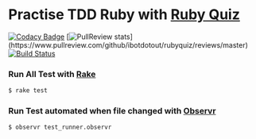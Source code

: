 # Practise TDD Ruby with [Ruby Quiz](http://rubyquiz.com/index.html)
[![Codacy
Badge](https://api.codacy.com/project/badge/grade/86e46e03753845dab7a4b5401a9264f7)](https://www.codacy.com/app/tkroputa/rubyquiz)
[![PullReview
stats](https://www.pullreview.com/github/ibotdotout/rubyquiz/badges/master.svg?)](https://www.pullreview.com/github/ibotdotout/rubyquiz/reviews/master)
[![Build
Status](https://travis-ci.org/ibotdotout/rubyquiz.svg?branch=master)](https://travis-ci.org/ibotdotout/rubyquiz)


### Run All Test with [Rake](http://stackoverflow.com/a/4966676)

```sh
$ rake test
```

### Run Test automated when file changed with [Observr](https://github.com/kevinburke/observr)

```sh
$ observr test_runner.observr
```
